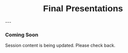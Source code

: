 <h1  style="font-family:  Verdana,  Geneva,  sans-serif;  text-align:center">Final  Presentations</h1> 
--- 
 
###  Coming  Soon 
 
Session  content  is  being  updated.  Please  check  back.
